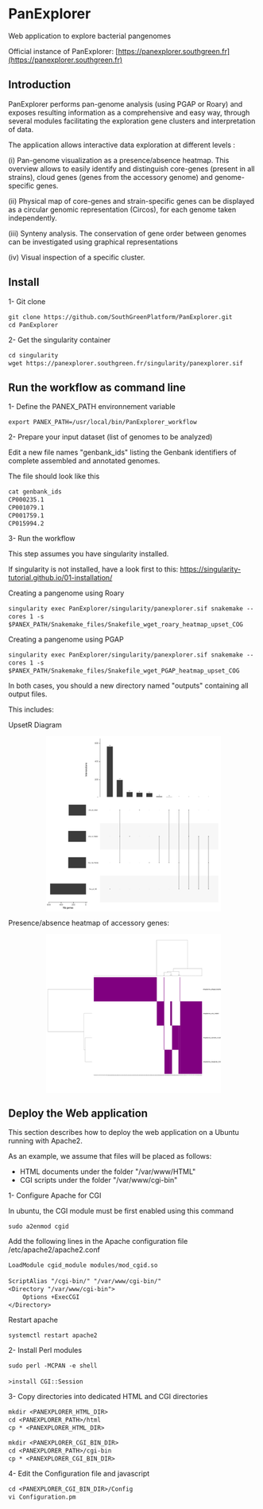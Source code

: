 # PanExplorer

Web application to explore bacterial pangenomes

Official instance of PanExplorer: [https://panexplorer.southgreen.fr](https://panexplorer.southgreen.fr)

## Introduction

PanExplorer performs pan-genome analysis (using PGAP or Roary) and exposes resulting information as a comprehensive and easy way, through several modules facilitating the exploration gene clusters and interpretation of data.

The application allows interactive data exploration at different levels :

(i) Pan-genome visualization as a presence/absence heatmap. This overview allows to easily identify and distinguish core-genes (present in all strains), cloud genes (genes from the accessory genome) and genome-specific genes.

(ii) Physical map of core-genes and strain-specific genes can be displayed as a circular genomic representation (Circos), for each genome taken independently.

(iii) Synteny analysis. The conservation of gene order between genomes can be investigated using graphical representations

(iv) Visual inspection of a specific cluster.


## Install

1- Git clone

```
git clone https://github.com/SouthGreenPlatform/PanExplorer.git
cd PanExplorer
```

2- Get the singularity container

```
cd singularity
wget https://panexplorer.southgreen.fr/singularity/panexplorer.sif
```

## Run the workflow as command line

1- Define the PANEX_PATH environnement variable

```
export PANEX_PATH=/usr/local/bin/PanExplorer_workflow
```

2- Prepare your input dataset (list of genomes to be analyzed)

Edit a new file names "genbank_ids" listing the Genbank identifiers of complete assembled and annotated genomes. 

The file should look like this

```
cat genbank_ids
CP000235.1
CP001079.1
CP001759.1
CP015994.2
```

3- Run the workflow

This step assumes you have singularity installed.

If singularity is not installed, have a look first to this: https://singularity-tutorial.github.io/01-installation/

Creating a pangenome using Roary

```
singularity exec PanExplorer/singularity/panexplorer.sif snakemake --cores 1 -s $PANEX_PATH/Snakemake_files/Snakefile_wget_roary_heatmap_upset_COG
```

Creating a pangenome using PGAP

```
singularity exec PanExplorer/singularity/panexplorer.sif snakemake --cores 1 -s $PANEX_PATH/Snakemake_files/Snakefile_wget_PGAP_heatmap_upset_COG
```

In both cases, you should a new directory named "outputs" containing all output files.

This includes:

UpsetR Diagram

 <img src="upsetr.svg" align="center" width="70%" style="display: block; margin: auto;"/>
 
 Presence/absence heatmap of accessory genes:
 
 <img src="heatmap.svg" align="center" width="70%" style="display: block; margin: auto;"/>

## Deploy the Web application

This section describes how to deploy the web application on a Ubuntu running with Apache2.

As an example, we assume that files will be placed as follows:
- HTML documents under the folder "/var/www/HTML"
- CGI scripts under the folder "/var/www/cgi-bin"

1- Configure Apache for CGI

In ubuntu, the CGI module must be first enabled using this command

```
sudo a2enmod cgid
```

Add the following lines in the Apache configuration file /etc/apache2/apache2.conf

```
LoadModule cgid_module modules/mod_cgid.so

ScriptAlias "/cgi-bin/" "/var/www/cgi-bin/"
<Directory "/var/www/cgi-bin">
    Options +ExecCGI
</Directory>
```

Restart apache

```
systemctl restart apache2
```

2- Install Perl modules

```
sudo perl -MCPAN -e shell

>install CGI::Session

```

3- Copy directories into dedicated HTML and CGI directories

```
mkdir <PANEXPLORER_HTML_DIR>
cd <PANEXPLORER_PATH>/html
cp * <PANEXPLORER_HTML_DIR>
```

```
mkdir <PANEXPLORER_CGI_BIN_DIR>
cd <PANEXPLORER_PATH>/cgi-bin
cp * <PANEXPLORER_CGI_BIN_DIR>
```

4- Edit the Configuration file and javascript

```
cd <PANEXPLORER_CGI_BIN_DIR>/Config
vi Configuration.pm
```


